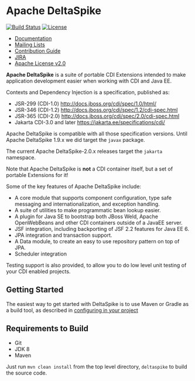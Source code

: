 # Apache DeltaSpike

[![Build Status](https://github.com/apache/deltaspike/workflows/DeltaSpike%20CI/badge.svg)](https://github.com/apache/deltaspike/actions/workflows/ds-ci.yml)
[![License](https://img.shields.io/badge/License-Apache%202.0-blue.svg)](https://opensource.org/licenses/Apache-2.0)

* [Documentation](https://deltaspike.apache.org)
* [Mailing Lists](http://deltaspike.apache.org/community.html#Mailinglists)
* [Contribution Guide](http://deltaspike.apache.org/source.html)
* [JIRA](https://issues.apache.org/jira/browse/DELTASPIKE)
* [Apache License v2.0](https://www.apache.org/licenses/LICENSE-2.0)


**Apache DeltaSpike** is a suite of portable CDI Extensions intended to make application development easier when working with CDI and Java EE.  

Contexts and Dependency Injection is a specification, published as: 
* JSR-299 (CDI-1.0) http://docs.jboss.org/cdi/spec/1.0/html/ 
* JSR-346 (CDI-1.2) http://docs.jboss.org/cdi/spec/1.2/cdi-spec.html 
* JSR-365 (CDI-2.0) http://docs.jboss.org/cdi/spec/2.0/cdi-spec.html
* Jakarta CDI-3.0 and later https://jakarta.ee/specifications/cdi/

Apache DeltaSpike is compatible with all those specification versions.
Until Apache DeltaSpike 1.9.x we did target the ``javax`` package.

The current Apache DeltaSpike-2.0.x releases target the ``jakarta`` namespace.

Note that Apache DeltaSpike is **not** a CDI container itself, but a set of portable Extensions for it!


Some of the key features of Apache DeltaSpike include:

- A core module that supports component configuration, type safe messaging and internationalization, and exception handling.
- A suite of utilities to make programmatic bean lookup easier.
- A plugin for Java SE to bootstrap both JBoss Weld, Apache OpenWebBeans and other CDI containers outside of a JavaEE server.
- JSF integration, including backporting of JSF 2.2 features for Java EE 6.
- JPA integration and transaction support.
- A Data module, to create an easy to use repository pattern on top of JPA.
- Scheduler integration

Testing support is also provided, to allow you to do low level unit testing of your CDI enabled projects. 

## Getting Started

The easiest way to get started with DeltaSpike is to use Maven or Gradle as a build tool, as described in [configuring in your project](http://deltaspike.apache.org/documentation/configure.html)

## Requirements to Build

- Git
- JDK 8
- Maven

Just run `mvn clean install` from the top level directory, `deltaspike` to build the source code.
